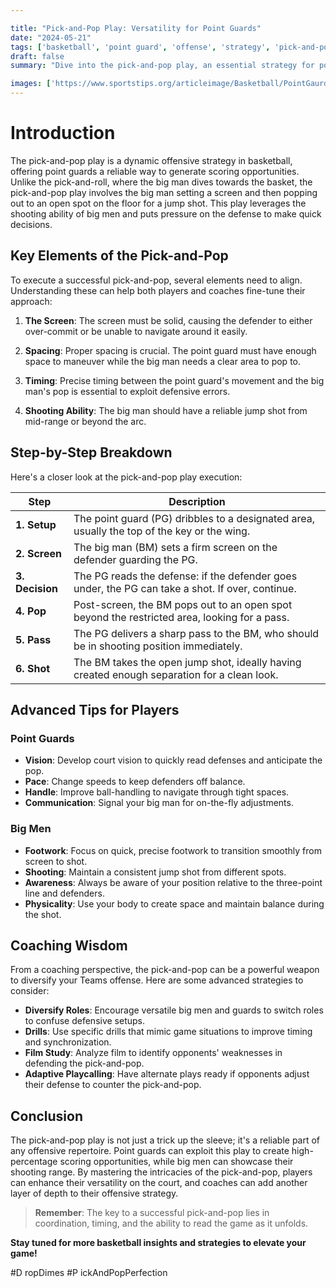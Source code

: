 ```yaml
---

title: "Pick-and-Pop Play: Versatility for Point Guards"
date: "2024-05-21"
tags: ['basketball', 'point guard', 'offense', 'strategy', 'pick-and-pop', 'coaching', 'player tips', 'versatility', 'fundamentals']
draft: false
summary: "Dive into the pick-and-pop play, an essential strategy for point guards to create offensive versatility by setting up big men for open jump shots."

images: ['https://www.sportstips.org/articleimage/Basketball/PointGaurd/pick_and_pop_play_versatility_for_point_guards.webp']
---
```


# Introduction

The pick-and-pop play is a dynamic offensive strategy in basketball, offering point guards a reliable way to generate scoring opportunities. Unlike the pick-and-roll, where the big man dives towards the basket, the pick-and-pop play involves the big man setting a screen and then popping out to an open spot on the floor for a jump shot. This play leverages the shooting ability of big men and puts pressure on the defense to make quick decisions.

## Key Elements of the Pick-and-Pop

To execute a successful pick-and-pop, several elements need to align. Understanding these can help both players and coaches fine-tune their approach:

1. **The Screen**: The screen must be solid, causing the defender to either over-commit or be unable to navigate around it easily.
   
2. **Spacing**: Proper spacing is crucial. The point guard must have enough space to maneuver while the big man needs a clear area to pop to.

3. **Timing**: Precise timing between the point guard's movement and the big man's pop is essential to exploit defensive errors.

4. **Shooting Ability**: The big man should have a reliable jump shot from mid-range or beyond the arc.

## Step-by-Step Breakdown

Here's a closer look at the pick-and-pop play execution:

| Step            | Description                                                                                     |
|-----------------|-------------------------------------------------------------------------------------------------|
| **1. Setup**    | The point guard (PG) dribbles to a designated area, usually the top of the key or the wing.     |
| **2. Screen**   | The big man (BM) sets a firm screen on the defender guarding the PG.                            |
| **3. Decision** | The PG reads the defense: if the defender goes under, the PG can take a shot. If over, continue.|
| **4. Pop**      | Post-screen, the BM pops out to an open spot beyond the restricted area, looking for a pass.    |
| **5. Pass**     | The PG delivers a sharp pass to the BM, who should be in shooting position immediately.         |
| **6. Shot**     | The BM takes the open jump shot, ideally having created enough separation for a clean look.     |

## Advanced Tips for Players

### Point Guards

- **Vision**: Develop court vision to quickly read defenses and anticipate the pop.
- **Pace**: Change speeds to keep defenders off balance.
- **Handle**: Improve ball-handling to navigate through tight spaces.
- **Communication**: Signal your big man for on-the-fly adjustments.

### Big Men

- **Footwork**: Focus on quick, precise footwork to transition smoothly from screen to shot.
- **Shooting**: Maintain a consistent jump shot from different spots.
- **Awareness**: Always be aware of your position relative to the three-point line and defenders.
- **Physicality**: Use your body to create space and maintain balance during the shot.

## Coaching Wisdom

From a coaching perspective, the pick-and-pop can be a powerful weapon to diversify your Teams offense. Here are some advanced strategies to consider:

- **Diversify Roles**: Encourage versatile big men and guards to switch roles to confuse defensive setups.
- **Drills**: Use specific drills that mimic game situations to improve timing and synchronization.
- **Film Study**: Analyze film to identify opponents' weaknesses in defending the pick-and-pop.
- **Adaptive Playcalling**: Have alternate plays ready if opponents adjust their defense to counter the pick-and-pop.

## Conclusion

The pick-and-pop play is not just a trick up the sleeve; it's a reliable part of any offensive repertoire. Point guards can exploit this play to create high-percentage scoring opportunities, while big men can showcase their shooting range. By mastering the intricacies of the pick-and-pop, players can enhance their versatility on the court, and coaches can add another layer of depth to their offensive strategy.

> **Remember**: The key to a successful pick-and-pop lies in coordination, timing, and the ability to read the game as it unfolds.

**Stay tuned for more basketball insights and strategies to elevate your game!**

#D  ropDimes #P  ickAndPopPerfection
```